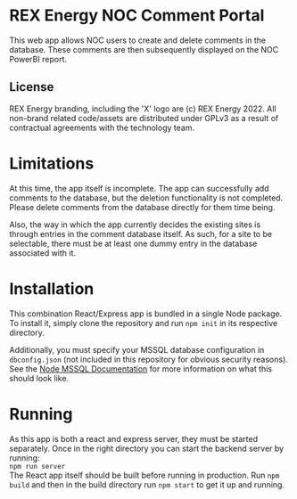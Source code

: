 # REX Energy NOC Comment Portal
This web app allows NOC users to create and delete comments in the database. These comments are then subsequently displayed on the NOC PowerBI report.
## License
REX Energy branding, including the 'X' logo are (c) REX Energy 2022. All non-brand related code/assets are distributed under GPLv3 as a result of contractual agreements with the technology team. 

# Limitations
At this time, the app itself is incomplete. The app can successfully add comments to the database, but the deletion functionality is not completed. Please delete comments from the database directly for them time being. 

Also, the way in which the app currently decides the existing sites is through entries in the comment database itself. As such, for a site to be selectable, there must be at least one dummy entry in the database associated with it.

# Installation
This combination React/Express app is bundled in a single Node package. To install it, simply clone the repository and run ```npm init``` in its respective directory. 

Additionally, you must specify your MSSQL database configuration in ```dbconfig.json``` (not included in this repository for obvious security reasons). See the [Node MSSQL Documentation](https://www.npmjs.com/package/mssql) for more information on what this should look like.

# Running
As this app is both a react and express server, they must be started separately. Once in the right directory you can start the backend server by running: <br>
```npm run server``` <br>
The React app itself should be built before running in production. Run ```npm build``` and then in the build directory run ```npm start``` to get it up and running.